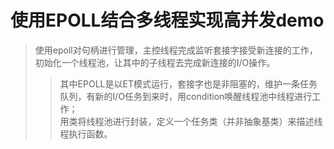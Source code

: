 # 使用EPOLL结合多线程实现高并发demo
> 使用epoll对句柄进行管理，主控线程完成监听套接字接受新连接的工作，  
> 初始化一个线程池，让其中的子线程去完成新连接的I/O操作。
>> 其中EPOLL是以ET模式运行，套接字也是非阻塞的，维护一条任务队列，有新的I/O任务到来时，用condition唤醒线程池中线程进行工作；  
>> 用类将线程池进行封装，定义一个任务类（并非抽象基类）来描述线程执行函数。
